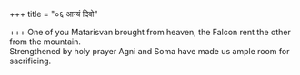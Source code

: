 +++
title = "०६ आन्यं दिवो"

+++
One of you Matarisvan brought from heaven, the Falcon rent the other from the mountain.  
     Strengthened by holy prayer Agni and Soma have made us ample room for sacrificing.